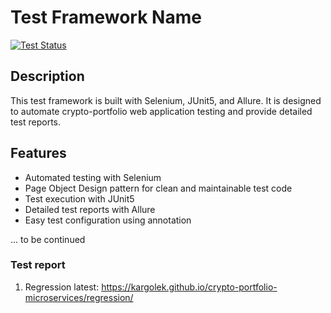 # Test Framework Name

[![Test Status](https://github.com/kargolek/crypto-portfolio-microservices/actions/workflows/qa.yaml/badge.svg)](https://github.com/kargolek/crypto-portfolio-microservices/actions/workflows/qa.yaml)

## Description

This test framework is built with Selenium, JUnit5, and Allure. It is designed to automate crypto-portfolio web application testing and provide detailed test reports.

## Features

- Automated testing with Selenium
- Page Object Design pattern for clean and maintainable test code
- Test execution with JUnit5
- Detailed test reports with Allure
- Easy test configuration using annotation

... to be continued

### Test report
1. Regression latest: https://kargolek.github.io/crypto-portfolio-microservices/regression/